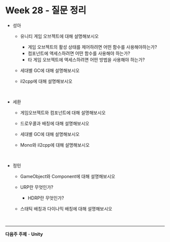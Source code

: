 # Week 28 - 질문 정리

- 성아

  - 유니티 게임 오브젝트에 대해 설명해보시오
    - 게임 오브젝트의 활성 상태를 제어하려면 어떤 함수를 사용해야하는가?
    - 컴포넌트에 액세스하려면 어떤 함수를 사용해야 하는가?
    - 타 게임 오브젝트에 액세스하려면 어떤 방법을 사용해야 하는가?

  - 세대별 GC에 대해 설명해보시오

  - il2cpp에 대해 설명해보시오

<br>

- 세환

  - 게임오브젝트와 컴포넌트에 대해 설명해보시오

  - 드로우콜과 배칭에 대해 설명해보시오

  - 세대별 GC에 대해 설명해보시오

  - Mono와 il2cpp에 대해 설명해보시오

<br>

- 정민
  
  - GameObject와 Component에 대해 설명해보시오

  - URP란 무엇인가?
    - HDRP란 무엇인가?

  - 스태틱 배칭과 다이나믹 배칭에 대해 설명해보시오
  

<br>

---

**다음주 주제** - **Unity**



